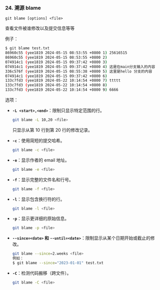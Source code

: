 ### 24. 溯源 blame

`git blame [options] <file>`

查看文件被谁修改以及提交信息等等

例子：

```bash
$ git blame test.txt
86960c55 (yee1819 2024-05-15 08:53:55 +0800 1) 25616515
86960c55 (yee1819 2024-05-15 08:53:55 +0800 2)
074914c1 (yee1819 2024-05-15 09:37:42 +0800 3)
074914c1 (yee1819 2024-05-15 09:37:42 +0800 4) 这是在main分支输入的内容
336c576f (yee1819 2024-05-15 08:55:38 +0800 5) 这里是hello 分支的内容
074914c1 (yee1819 2024-05-15 09:37:42 +0800 6)
133c7fd3 (yee1819 2024-05-22 10:14:54 +0800 7) ttttt
133c7fd3 (yee1819 2024-05-22 10:14:54 +0800 8)
133c7fd3 (yee1819 2024-05-22 10:14:54 +0800 9) 6666

```

选项：

- **`-L <start>,<end>`**：限制只显示特定范围的行。

  ```sh
  git blame -L 10,20 <file>
  ```

  只显示从第 10 行到第 20 行的修改记录。

- **`-c`**：使用简短的提交哈希。

  ```sh
  git blame -c <file>
  ```

- **`-e`**：显示作者的 email 地址。

  ```sh
  git blame -e <file>
  ```

- **`-f`**：显示完整的文件名和行号。

  ```sh
  git blame -f <file>
  ```

- **`-l`**：显示包含换行符的行。

  ```sh
  git blame -l <file>
  ```

- **`-p`**：显示更详细的原始信息。

  ```sh
  git blame -p <file>
  ```

- **`--since=<date>` 和 `--until=<date>`**：限制显示从某个日期开始或截止的修改。

  ```sh
  git blame --since=2.weeks <file>
  例如：
  $ git blame --since="2023-01-01" test.txt
  ```

- **`-C`**：检测代码搬移（跨文件）。

  ```sh
  git blame -C <file>
  ```